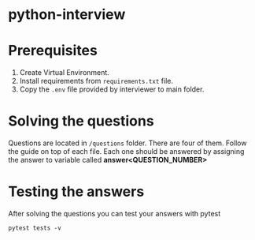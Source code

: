 # python-interview

# Prerequisites

1. Create Virtual Environment.
2. Install requirements from ```requirements.txt``` file.
3. Copy the ```.env``` file provided by interviewer to main folder.

# Solving the questions

Questions are located in  ```/questions``` folder.
There are four of them.
Follow the guide on top of each file. 
Each one should be answered by assigning the answer to variable called **answer<QUESTION_NUMBER>**

# Testing the answers

After solving the questions you can test your answers with pytest
```
pytest tests -v
```
